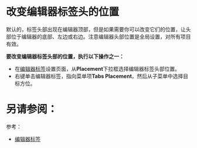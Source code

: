 # 改变编辑器标签头的位置


默认的，标签头部出现在编辑器顶部，但是如果需要你可以改变它们的位置，让头部位于编辑器的底部、左边或右边。注意编辑器头部位置是全局设置，对所有项目有效。

**要改变编辑器标签头部的位置，执行以下操作之一：**

* 在[编辑器标签](/参考/设置参数对话框/编辑器/常规/编辑器标签.md)设置页面，从**Placement**下拉框选择编辑器标签头部位置。
* 右键单击编辑器标签，指向菜单项**Tabs Placement**，然后从子菜单中选择目标方位。




# 另请参阅：

参考：

* [编辑器标签](/参考/设置参数对话框/编辑器/常规/编辑器标签.md)